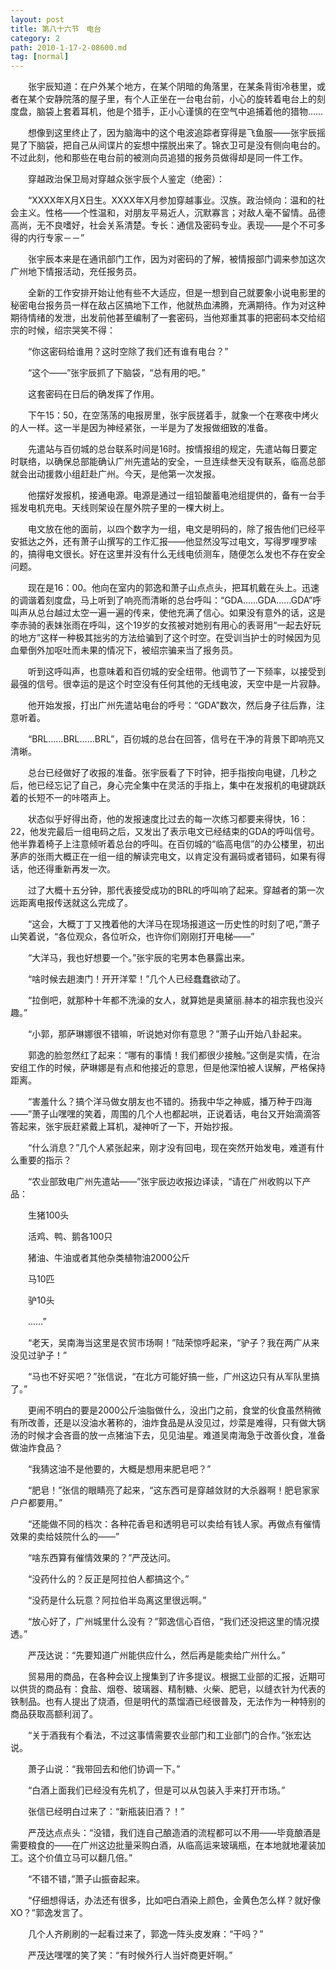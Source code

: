 ```yaml
---
layout: post
title: 第八十六节　电台
category: 2
path: 2010-1-17-2-08600.md
tag: [normal]
---
```


　　张宇辰知道：在户外某个地方，在某个阴暗的角落里，在某条背街冷巷里，或者在某个安静院落的屋子里，有个人正坐在一台电台前，小心的旋转着电台上的刻度盘，脑袋上套着耳机，他是个猎手，正小心谨慎的在空气中追捕着他的猎物……

　　想像到这里终止了，因为脑海中的这个电波追踪者穿得是飞鱼服――张宇辰摇晃了下脑袋，把自己从间谍片的妄想中摆脱出来了。锦衣卫可是没有侧向电台的。不过此刻，他和那些在电台前的被测向员追猎的报务员做得却是同一件工作。

　　穿越政治保卫局对穿越众张宇辰个人鉴定（绝密）：

　　“XXXX年X月X日生。XXXX年X月参加穿越事业。汉族。政治倾向：温和的社会主义。性格――个性温和，对朋友平易近人，沉默寡言；对敌人毫不留情。品德高尚，无不良嗜好，社会关系清楚。专长：通信及密码专业。表现――是个不可多得的内行专家－－”

　　张宇辰本来是在通讯部门工作，因为对密码的了解，被情报部门调来参加这次广州地下情报活动，充任报务员。

　　全新的工作安排开始让他有些不大适应，但是一想到自己就要象小说电影里的秘密电台报务员一样在敌占区搞地下工作，他就热血沸腾，充满期待。作为对这种期待情绪的发泄，出发前他甚至编制了一套密码，当他郑重其事的把密码本交给绍宗的时候，绍宗哭笑不得：

　　“你这密码给谁用？这时空除了我们还有谁有电台？”

　　“这个――”张宇辰抓了下脑袋，“总有用的吧。”

　　这套密码在日后的确发挥了作用。

　　下午15：50，在空荡荡的电报房里，张宇辰搓着手，就象一个在寒夜中烤火的人一样。这一半是因为神经紧张，一半是为了发报做细致的准备。

　　先遣站与百仞城的总台联系时间是16时。按情报组的规定，先遣站每日要定时联络，以确保总部能确认广州先遣站的安全，一旦连续叁天没有联系，临高总部就会出动援救小组赶赴广州。今天，是他第一次发报。

　　他摆好发报机，接通电源。电源是通过一组铅酸蓄电池组提供的，备有一台手摇发电机充电。天线则架设在屋外院子里的一棵大树上。

　　电文放在他的面前，以四个数字为一组，电文是明码的，除了报告他们已经平安抵达之外，还有萧子山撰写的工作汇报――他显然没写过电文，写得罗哩罗嗦的，搞得电文很长。好在这里并没有什么无线电侦测车，随便怎么发也不存在安全问题。

　　现在是16：00。他向在室内的郭逸和萧子山点点头，把耳机戴在头上。迅速的调谐着刻度盘，马上听到了响亮而清晰的总台呼叫：“GDA……GDA……GDA”呼叫声从总台越过太空一遍一遍的传来，使他充满了信心。如果没有意外的话，这是李赤骑的表妹张雨在呼叫，这个19岁的女孩被对她别有用心的表哥用“一起去好玩的地方”这样一种极其拙劣的方法给骗到了这个时空。在受训当护士的时候因为见血晕倒外加呕吐而未果的情况下，被绍宗骗来当了报务员。

　　听到这呼叫声，也意味着和百仞城的安全纽带。他调节了一下频率，以接受到最强的信号。很幸运的是这个时空没有任何其他的无线电波，天空中是一片寂静。

　　他开始发报，打出广州先遣站电台的呼号：“GDA”数次，然后身子往后靠，注意听着。

　　“BRL……BRL……BRL”，百仞城的总台在回答，信号在干净的背景下即响亮又清晰。

　　总台已经做好了收报的准备。张宇辰看了下时钟，把手指按向电键，几秒之后，他已经忘记了自己，身心完全集中在灵活的手指上，集中在发报机的电键跳跃着的长短不一的咔嗒声上。

　　状态似乎好得出奇，他的发报速度比过去的每一次练习都要来得快，16：22，他发完最后一组电码之后，又发出了表示电文已经结束的GDA的呼叫信号。他半靠着椅子上注意倾听着总台的呼叫。在百仞城的“临高电信”的办公楼里，初出茅庐的张雨大概正在一组一组的解读完电文，以肯定没有漏码或者错码，如果有得话，他还得重新再发一次。

　　过了大概十五分钟，那代表接受成功的BRL的呼叫响了起来。穿越者的第一次远距离电报传送就这么完成了。

　　“这会，大概丁丁又拽着他的大洋马在现场报道这一历史性的时刻了吧，”萧子山笑着说，“各位观众，各位听众，也许你们刚刚打开电梯――”

　　“大洋马，我也好想要一个。”张宇辰的宅男本色暴露出来。

　　“啥时候去趟澳门！开开洋荤！”几个人已经蠢蠢欲动了。

　　“拉倒吧，就那种十年都不洗澡的女人，就算她是奥黛丽.赫本的祖宗我也没兴趣。”

　　“小郭，那萨琳娜很不错嘛，听说她对你有意思？”萧子山开始八卦起来。

　　郭逸的脸忽然红了起来：“哪有的事情！我们都很少接触。”这倒是实情，在治安组工作的时候，萨琳娜是有点和他接近的意思，但是他深怕被人误解，严格保持距离。

　　“害羞什么？搞个洋马做女朋友也不错的。扬我中华之神威，播万种于四海――”萧子山嘿嘿的笑着，周围的几个人也都起哄，正说着话，电台又开始滴滴答答起来，张宇辰赶紧戴上耳机，凝神听了一下，开始抄报。

　　“什么消息？”几个人紧张起来，刚才没有回电，现在突然开始发电，难道有什么重要的指示？

　　“农业部致电广州先遣站――”张宇辰边收报边译读，“请在广州收购以下产品：

　　生猪100头

　　活鸡、鸭、鹅各100只

　　猪油、牛油或者其他杂类植物油2000公斤

　　马10匹

　　驴10头

　　……”

　　“老天，吴南海当这里是农贸市场啊！”陆荣惊呼起来，“驴子？我在两广从来没见过驴子！”

　　“马也不好买吧？”张信说，“在北方可能好搞一些，广州这边只有从军队里搞了。”

　　更闹不明白的要是2000公斤油脂做什么，没出门之前，食堂的伙食虽然稍微有所改善，还是以没油水著称的，油炸食品是从没见过，炒菜是难得，只有做大锅汤的时候才会吝啬的放一点猪油下去，见见油星。难道吴南海急于改善伙食，准备做油炸食品？

　　“我猜这油不是他要的，大概是想用来肥皂吧？”

　　“肥皂！”张信的眼睛亮了起来，“这东西可是穿越敛财的大杀器啊！肥皂家家户户都要用。”

　　“还能做不同的档次：各种花香皂和透明皂可以卖给有钱人家。再做点有催情效果的卖给妓院什么的――”

　　“啥东西算有催情效果的？”严茂达问。

　　“没药什么的？反正是阿拉伯人都搞这个。”

　　“没药是什么玩意？阿拉伯半岛离这里很远啊。”

　　“放心好了，广州城里什么没有？”郭逸信心百倍，“我们还没把这里的情况摸透。”

　　严茂达说：“先要知道广州能供应什么，然后再是能卖给广州什么。”

　　贸易用的商品，在各种会议上搜集到了许多提议。根据工业部的汇报，近期可以供货的商品有：食盐、烟卷、玻璃器、精制糖、火柴、肥皂，以缝衣针为代表的铁制品。也有人提出了烧酒，但是明代的蒸馏酒已经很普及，无法作为一种特别的商品获取高额利润了。

　　“关于酒我有个看法，不过这事情需要农业部门和工业部门的合作。”张宏达说。

　　萧子山说：“我带回去和他们协调一下。”

　　“白酒上面我们已经没有先机了，但是可以从包装入手来打开市场。”

　　张信已经明白过来了：“新瓶装旧酒？！”

　　严茂达点点头：“没错，我们连自己酿造酒的流程都可以不用――毕竟酿酒是需要粮食的――在广州这边批量采购白酒，从临高运来玻璃瓶，在本地就地灌装加工。这个价值立马可以翻几倍。”

　　“不错不错，”萧子山振奋起来。

　　“仔细想得话，办法还有很多，比如吧白酒染上颜色，金黄色怎么样？就好像XO？”郭逸发言了。

　　几个人齐刷刷的一起看过来了，郭逸一阵头皮发麻：“干吗？”

　　严茂达嘿嘿的笑了笑：“有时候外行人当奸商更奸啊。”
